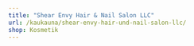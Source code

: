 ```yaml
---
title: "Shear Envy Hair & Nail Salon LLC"
url: /kaukauna/shear-envy-hair-und-nail-salon-llc/
shop: Kosmetik
---
```

